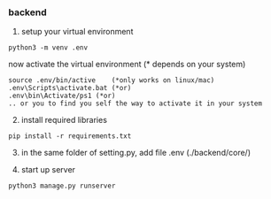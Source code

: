 ### backend
1. setup your virtual environment
```
python3 -m venv .env
```

now activate the virtual environment (* depends on your system)
```
source .env/bin/active    (*only works on linux/mac)
.env\Scripts\activate.bat (*or)
.env\bin\Activate/ps1 (*or)
.. or you to find you self the way to activate it in your system
```
2. install required libraries
```
pip install -r requirements.txt
```
3. in the same folder of setting.py, add file .env (./backend/core/)
  
4. start up server
```
python3 manage.py runserver
```

